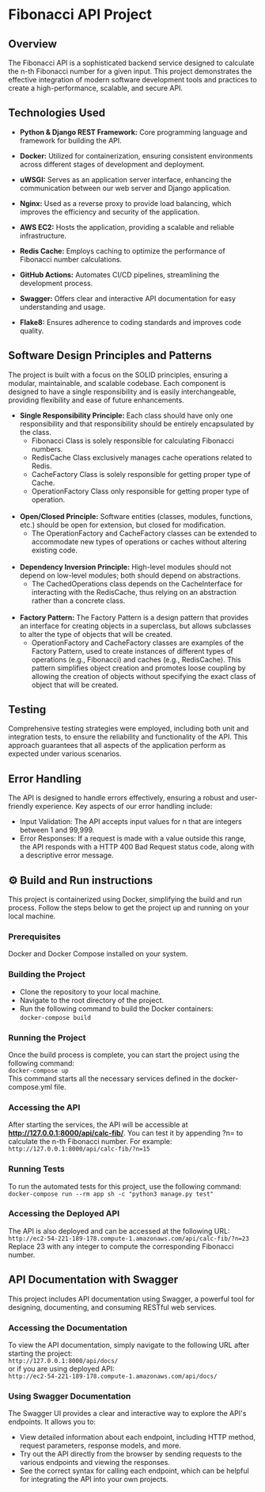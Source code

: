 # Fibonacci API Project
## Overview
The Fibonacci API is a sophisticated backend service designed to calculate the n-th Fibonacci number for a given input. This project demonstrates the effective integration of modern software development tools and practices to create a high-performance, scalable, and secure API.

## Technologies Used
- **Python & Django REST Framework:** Core programming language and framework for building the API.<br />

- **Docker:** Utilized for containerization, ensuring consistent environments across different stages of development and deployment.<br />

- **uWSGI:** Serves as an application server interface, enhancing the communication between our web server and Django application.<br />

- **Nginx:** Used as a reverse proxy to provide load balancing, which improves the efficiency and security of the application.<br />

- **AWS EC2:** Hosts the application, providing a scalable and reliable infrastructure.<br />

- **Redis Cache:** Employs caching to optimize the performance of Fibonacci number calculations.<br />

- **GitHub Actions:** Automates CI/CD pipelines, streamlining the development process.<br />

- **Swagger:** Offers clear and interactive API documentation for easy understanding and usage.<br />

- **Flake8:** Ensures adherence to coding standards and improves code quality.<br />

## Software Design Principles and Patterns
The project is built with a focus on the SOLID principles, ensuring a modular, maintainable, and scalable codebase. Each component is designed to have a single responsibility and is easily interchangeable, providing flexibility and ease of future enhancements.

- **Single Responsibility Principle:** Each class should have only one responsibility and that responsibility should be entirely encapsulated by the class.<br />
  - Fibonacci Class is solely responsible for calculating Fibonacci numbers.
  - RedisCache Class exclusively manages cache operations related to Redis.
  - CacheFactory Class is solely responsible for getting proper type of Cache.
  - OperationFactory Class only responsible for getting proper type of operation.<br /><br />
- **Open/Closed Principle:** Software entities (classes, modules, functions, etc.) should be open for extension, but closed for modification.<br />
  - The OperationFactory and CacheFactory classes can be extended to accommodate new types of operations or caches without altering existing code.<br /><br />
- **Dependency Inversion Principle:** High-level modules should not depend on low-level modules; both should depend on abstractions.<br />
  - The CachedOperations class depends on the CacheInterface for interacting with the RedisCache, thus relying on an abstraction rather than a concrete class.<br /><br />
- **Factory Pattern:** The Factory Pattern is a design pattern that provides an interface for creating objects in a superclass, but allows subclasses to alter the type of objects that will be created.
  - OperationFactory and CacheFactory classes are examples of the Factory Pattern, used to create instances of different types of operations (e.g., Fibonacci) and caches (e.g., RedisCache). This pattern simplifies object creation and promotes loose coupling by allowing the creation of objects without specifying the exact class of object that will be created.

## Testing
Comprehensive testing strategies were employed, including both unit and integration tests, to ensure the reliability and functionality of the API. This approach guarantees that all aspects of the application perform as expected under various scenarios.

## Error Handling
The API is designed to handle errors effectively, ensuring a robust and user-friendly experience. Key aspects of our error handling include:
- Input Validation: The API accepts input values for n that are integers between 1 and 99,999.
- Error Responses: If a request is made with a value outside this range, the API responds with a HTTP 400 Bad Request status code, along with a descriptive error message.
  
## ⚙️ Build and Run instructions
This project is containerized using Docker, simplifying the build and run process. Follow the steps below to get the project up and running on your local machine.
### Prerequisites
Docker and Docker Compose installed on your system.
### Building the Project
- Clone the repository to your local machine.
- Navigate to the root directory of the project.
- Run the following command to build the Docker containers:<br />
`docker-compose build`
### Running the Project
Once the build process is complete, you can start the project using the following command:<br />
`docker-compose up`<br />
This command starts all the necessary services defined in the docker-compose.yml file.
### Accessing the API
After starting the services, the API will be accessible at **http://127.0.0.1:8000/api/calc-fib/**. You can test it by appending ?n=<number> to calculate the n-th Fibonacci number. For example:<br />
`http://127.0.0.1:8000/api/calc-fib/?n=15`
### Running Tests
To run the automated tests for this project, use the following command:<br />
`docker-compose run --rm app sh -c "python3 manage.py test"`
### Accessing the Deployed API
The API is also deployed and can be accessed at the following URL:<br />
`http://ec2-54-221-189-178.compute-1.amazonaws.com/api/calc-fib/?n=23` <br />
Replace 23 with any integer to compute the corresponding Fibonacci number.

## API Documentation with Swagger
This project includes API documentation using Swagger, a powerful tool for designing, documenting, and consuming RESTful web services.
### Accessing the Documentation
To view the API documentation, simply navigate to the following URL after starting the project: <br />
`http://127.0.0.1:8000/api/docs/` <br />
or if you are using deployed API:<br />
`http://ec2-54-221-189-178.compute-1.amazonaws.com/api/docs/`
### Using Swagger Documentation
The Swagger UI provides a clear and interactive way to explore the API's endpoints. It allows you to: <br />

- View detailed information about each endpoint, including HTTP method, request parameters, response models, and more.
- Try out the API directly from the browser by sending requests to the various endpoints and viewing the responses.
- See the correct syntax for calling each endpoint, which can be helpful for integrating the API into your own projects.
